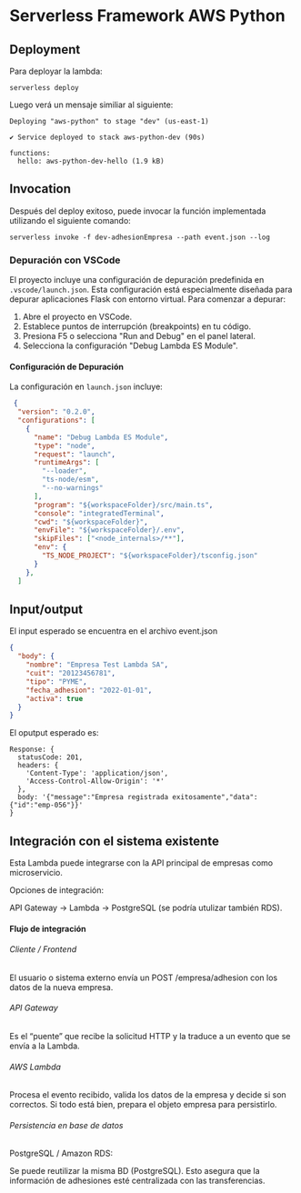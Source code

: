 # Serverless Framework AWS Python

## Deployment

Para deployar la lambda:

```
serverless deploy
```

Luego verá un mensaje similiar al siguiente:

```
Deploying "aws-python" to stage "dev" (us-east-1)

✔ Service deployed to stack aws-python-dev (90s)

functions:
  hello: aws-python-dev-hello (1.9 kB)
```

## Invocation

Después del deploy exitoso, puede invocar la función implementada utilizando el siguiente comando:

```
serverless invoke -f dev-adhesionEmpresa --path event.json --log
```

### Depuración con VSCode

El proyecto incluye una configuración de depuración predefinida en `.vscode/launch.json`. Esta configuración está especialmente diseñada para depurar aplicaciones Flask con entorno virtual. Para comenzar a depurar:

1. Abre el proyecto en VSCode.
2. Establece puntos de interrupción (breakpoints) en tu código.
3. Presiona F5 o selecciona "Run and Debug" en el panel lateral.
4. Selecciona la configuración "Debug Lambda ES Module".

#### Configuración de Depuración

La configuración en `launch.json` incluye:

```json
 {
  "version": "0.2.0",
  "configurations": [
    {
      "name": "Debug Lambda ES Module",
      "type": "node",
      "request": "launch",
      "runtimeArgs": [
        "--loader",
        "ts-node/esm",
        "--no-warnings"
      ],
      "program": "${workspaceFolder}/src/main.ts",
      "console": "integratedTerminal",
      "cwd": "${workspaceFolder}",
      "envFile": "${workspaceFolder}/.env",
      "skipFiles": ["<node_internals>/**"],
      "env": {
        "TS_NODE_PROJECT": "${workspaceFolder}/tsconfig.json"
      }
    },
  ]
```

## Input/output

El input esperado se encuentra en el archivo event.json

```json
{
  "body": {
    "nombre": "Empresa Test Lambda SA",
    "cuit": "20123456781", 
    "tipo": "PYME",
    "fecha_adhesion": "2022-01-01",
    "activa": true
  }
}
```

El oputput esperado es:
```
Response: {
  statusCode: 201,
  headers: {
    'Content-Type': 'application/json',
    'Access-Control-Allow-Origin': '*'
  },
  body: '{"message":"Empresa registrada exitosamente","data":{"id":"emp-056"}}'
}
```

## Integración con el sistema existente

Esta Lambda puede integrarse con la API principal de empresas como microservicio.

Opciones de integración:

API Gateway → Lambda → PostgreSQL (se podría utulizar también RDS).


#### Flujo de integración

###### Cliente / Frontend

El usuario o sistema externo envía un POST /empresa/adhesion con los datos de la nueva empresa.

###### API Gateway

Es el “puente” que recibe la solicitud HTTP y la traduce a un evento que se envía a la Lambda.

###### AWS Lambda

Procesa el evento recibido, valida los datos de la empresa y decide si son correctos. Si todo está bien, prepara el objeto empresa para persistirlo.

###### Persistencia en base de datos

PostgreSQL / Amazon RDS:

Se puede reutilizar la misma BD (PostgreSQL). Esto asegura que la información de adhesiones esté centralizada con las transferencias.

